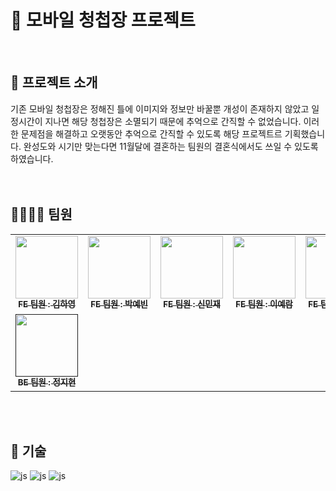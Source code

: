 # 💌 모바일 청첩장 프로젝트
<br />

## 📃 프로젝트 소개
기존 모바일 청첩장은 정해진 틀에 이미지와 정보만 바꿀뿐 개성이 존재하지 않았고 일정시간이 지나면 해당 청첩장은 소멸되기 때문에 추억으로 간직할 수 없었습니다. 이러한 문제점을 해결하고 오랫동안 추억으로 간직할 수 있도록 해당 프로젝트르 기획했습니다. 완성도와 시기만 맞는다면 11월달에 결혼하는 팀원의 결혼식에서도 쓰일 수 있도록 하였습니다.
<br />
<br />
<br />


## 👨‍👩‍👧‍👧 팀원
<table>
  <tbody>
    <tr>
      <td align="center"><a href="https://github.com/hangnik"><img src="https://avatars.githubusercontent.com/u/97607752?v=4" width="100px;" alt=""/><br /><sub><b>FE 팀원 : 김하영</b></sub></a><br /></td>
      <td align="center"><a href="https://github.com/yebinholmes"><img src="https://avatars.githubusercontent.com/u/115566147?v=4" width="100px;" alt=""/><br /><sub><b>FE 팀원 : 박예빈</b></sub></a><br /></td>
      <td align="center"><a href="https://github.com/SMJ426"><img src="https://avatars.githubusercontent.com/u/122437649?v=4" width="100px;" alt=""/><br /><sub><b>FE 팀원 : 신민재 </b></sub></a><br /></td>
      <td align="center"><a href="https://github.com/dpfka97"><img src="https://avatars.githubusercontent.com/u/138556222?v=4" width="100px;" alt=""/><br /><sub><b>FE 팀원 : 이예람 </b></sub></a><br /></td>
      <td align="center"><a href="https://github.com/Jaeyounging"><img src="https://avatars.githubusercontent.com/u/87270448?v=4" width="100px;" alt=""/><br /><sub><b>FE 팀원 : 이재영 </b></sub></a><br /></td>
      <td align="center"><a href="https://github.com/hanhj0516"><img src="https://avatars.githubusercontent.com/u/136154006?v=4" width="100px;" alt=""/><br /><sub><b>FE 팀원 : 한혜지 </b></sub></a><br /></td>
     <tr/>
      <td align="center"><a href=""><img src="" width="100px;" alt=""/><br /><sub><b>BE 팀원 : 정지현 </b></sub></a><br /></td>
    </tr>
  </tbody>
</table>

<br />
<br />


## 🚀 기술
![js](https://img.shields.io/badge/JavaScript-F7DF1E?style=for-the-badge&logo=JavaScript&logoColor=white)
![js](https://img.shields.io/badge/HTML5-E34F26?style=for-the-badge&logo=html5&logoColor=white)
![js](https://img.shields.io/badge/CSS3-1572B6?style=for-the-badge&logo=css3&logoColor=white)


